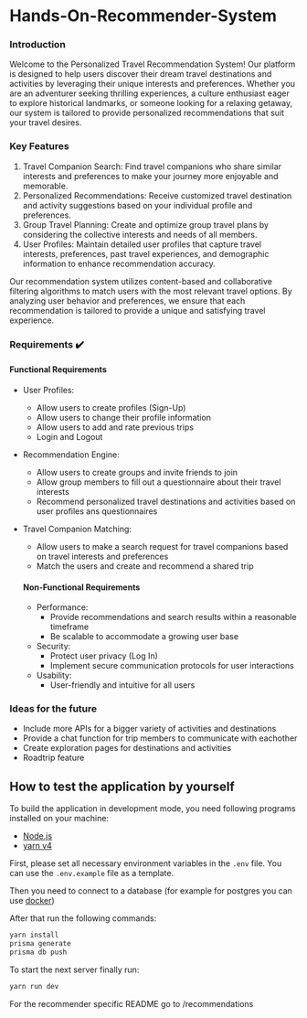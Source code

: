 # Hands-On-Recommender-System

### Introduction

Welcome to the Personalized Travel Recommendation System! 
Our platform is designed to help users discover their dream travel 
destinations and activities by leveraging their unique interests 
and preferences. Whether you are an adventurer seeking thrilling 
experiences, a culture enthusiast eager to explore historical 
landmarks, or someone looking for a relaxing getaway, our system 
is tailored to provide personalized recommendations that suit your 
travel desires.

### Key Features
1. Travel Companion Search: Find travel companions who share similar interests and preferences to make your journey more enjoyable and memorable.
2. Personalized Recommendations: Receive customized travel destination and activity suggestions based on your individual profile and preferences.
3. Group Travel Planning: Create and optimize group travel plans by considering the collective interests and needs of all members.
4. User Profiles: Maintain detailed user profiles that capture travel interests, preferences, past travel experiences, and demographic information to enhance recommendation accuracy.

Our recommendation system utilizes content-based and collaborative 
filtering algorithms to match users with the most relevant travel 
options. By analyzing user behavior and preferences, we ensure that 
each recommendation is tailored to provide a unique and satisfying 
travel experience.

### Requirements ✔️

#### Functional Requirements
- User Profiles:
  - Allow users to create profiles (Sign-Up)
  - Allow users to change their profile information
  - Allow users to add and rate previous trips
  - Login and Logout

- Recommendation Engine:
  - Allow users to create groups and invite friends to join
  - Allow group members to fill out a questionnaire about their travel interests
  - Recommend personalized travel destinations and activities based on user profiles ans questionnaires
  
- Travel Companion Matching:
  - Allow users to make a search request for travel companions based on travel interests and
  preferences
  - Match the users and create and recommend a shared trip


  #### Non-Functional Requirements
  - Performance:
    - Provide recommendations and search results within a reasonable timeframe
    - Be scalable to accommodate a growing user base
  - Security:
    - Protect user privacy (Log In)
    - Implement secure communication protocols for user interactions
  - Usability:
    - User-friendly and intuitive for all users



### Ideas for the future
- Include more APIs for a bigger variety of activities and destinations
- Provide a chat function for trip members to communicate with eachother
- Create exploration pages for destinations and activities
- Roadtrip feature


## How to test the application by yourself


To build the application in development mode, you need following programs installed on your machine:
* [Node.js](https://nodejs.org/en/)
* [yarn v4](https://yarnpkg.com/getting-started/install)

First, please set all necessary environment variables in the `.env` file. You can use the `.env.example` file as a template.

Then you need to connect to a database (for example for postgres you can use [docker](https://hub.docker.com/_/postgres))

After that run the following commands:

```bash
yarn install
prisma generate
prisma db push
```

To start the next server finally run:

```bash
yarn run dev
```

For the recommender specific README go to /recommendations